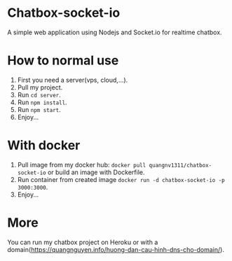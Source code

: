 # Chatbox-socket-io
A simple web application using Nodejs and Socket.io for realtime chatbox.

# How to normal use
1. First you need a server(vps, cloud,...).
2. Pull my project.
3. Run ```cd server```.
4. Run ```npm install```.
5. Run ```npm start```.
6. Enjoy...

# With docker
1. Pull image from my docker hub: ```docker pull quangnv1311/chatbox-socket-io``` or build an image with Dockerfile.
2. Run container from created image ```docker run -d chatbox-socket-io -p 3000:3000```.
3. Enjoy...

# More
You can run my chatbox project on Heroku or with a domain(https://quangnguyen.info/huong-dan-cau-hinh-dns-cho-domain/).
